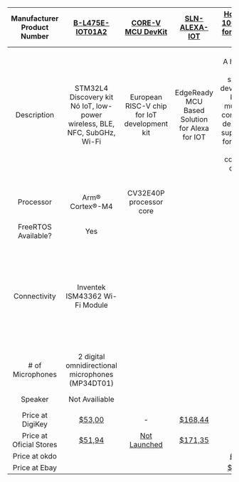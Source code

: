 |     Manufacturer Product Number |                                                                          [B-L475E-IOT01A2](https://www.st.com/en/evaluation-tools/b-l475e-iot01a.html)                                                                      |        [CORE-V MCU   DevKit](https://www.openhwgroup.org/core-v-devkits/)    |             [SLN-ALEXA-IOT](https://www.nxp.com/design/designs/edgeready-mcu-based-solution-for-alexa-for-iot:MCU-VOICE-CONTROL-AVS)         |     [Home Hub 100 Dev Kit for Amazon   AVS](https://www.qualcomm.com/products/application/smart-homes/home-hub-100-platform/qualcomm-home-hub-100-dev-kit-amazon-avs) |                                          [STEVAL-VOICE-UI](https://www.st.com/content/st_com/en/ecosystems/stm32-alexa-voice.html)                                          |
|:-------------------------------:|:---------------------------------------------------------------------------------------------------------------------------------------------------------------------------------------------------------------------------:|:----------------------------------------------------------------------------:|:--------------------------------------------------------------------------------------------------------------------------------------------:|:---------------------------------------------------------------------------------------------------------------------------------------------------------------------:|:---------------------------------------------------------------------------------------------------------------------------------------------------------------------------:|
|             Description         |                                                                          STM32L4 Discovery kit Nó IoT, low-power   wireless, BLE, NFC, SubGHz, Wi-Fi                                                                      |                   European RISC-V chip for IoT development kit               |                                                  EdgeReady MCU Based Solution for Alexa for IOT                                              |                    A hardware and software development kit with   multi-core connectivity designed to support AVS for AWS IoT Core connected   devices                | Qualified hardware reference design enabling easy and cost effective addition of the Alexa Voice Service (AVS) Integration for AWS IoT core to your smart embedded devices. |
|              Processor          |                                                                                                       Arm® Cortex®-M4                                                                                                       |                            CV32E40P processor core                           |                                                                                                                                              |                                                                                                                                                                       |                                                                  Dual Arm® Cortex®-A7 and Cortex®-M4 Cores                                                                  |
|         FreeRTOS Available?     |                                                                                                              Yes                                                                                                            |                                                                              |                                                                                                                                              |                                                                                                                                                                       |                                                                                     Yes                                                                                     |
|             Connectivity        |                                                                                                Inventek ISM43362 Wi-Fi Module                                                                                               |                                                                              |                                                                                                                                              |                                                                                                                                                                       |                     WIFI subsystem including Murata 1DX module used in bypass mode and ISSI IS25LP016D 2Mbytes NOR flash hosting WIFI low level software                    |
|           # of Microphones      |                                                                                       2 digital omnidirectional microphones (MP34DT01)                                                                                      |                                                                              |                                                                                                                                              |                                                                                                                                                                       |                                                                        Two MP23DB01HP Microphone Mems                                                                       |
|               Speaker           |                                                                                                          Not Availiable                                                                                                     |                                                                              |                                                                                                                                              |                                                                                                                                                                       |                                                                                8 ohm Speaker                                                                                |
|           Price at DigiKey      |     [$53,00](https://www.digikey.com.br/pt/products/detail/stmicroelectronics/B-L475E-IOT01A2/6615999?s=N4IgjCBcoCwOxVAYygMwIYBsDOBTANCAPZQDaIMADAGwCscAzCALqEAOALlCAMocBOASwB2AcxABfCYQBMZEACEAtABl4tAKJKAkgHkAKpTABBFhKA) |                                         -                                    |     [$168,44](https://www.digikey.com.br/en/products/detail/nxp-usa-inc/SLN-ALEXA-IOT/10816107?s=N4IgTCBcDaIMoBkByBaAgggogDTSgkgPIAqIAugL5A) |                                                                                                                                                                       |                                                                                      -                                                                                      |
|       Price at Oficial Stores   |                                                                                   [$51,94](https://estore.st.com/en/b-l475e-iot01a1-cpn.html)                                                                               |     [Not   Launched](https://groupgets.com/campaigns/1040-core-v-mcu-devkit) |                [$171,35](https://www.nxp.com/design/designs/edgeready-mcu-based-solution-for-alexa-for-iot:MCU-VOICE-CONTROL-AVS)            |                                                                                                                                                                       |                                                                                      -                                                                                      |
|            Price at okdo        |                                                                                                                                                                                                                             |                                                                              |                                                                                                                                              |                                                   [£57.56](https://www.okdo.com/p/qualcomm-home-hub-100-development-kit)                                              |                                                                                      -                                                                                      |
|            Price at Ebay        |                                                                                                                                                                                                                             |                                                                              |                                                                                                                                              |                                                              [$129,31](https://www.ebay.com/itm/284437822386)                                                         |                                                                                      -                                                                                      |